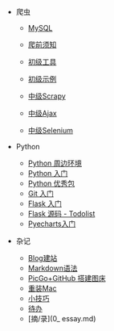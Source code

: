 * 爬虫
  
  * [MySQL](Sai_FootPrint/2_MySQL.md)
  
  * [爬前须知](Sai_FootPrint/2_WebCrawlerTutorial.md)
  
  * [初级工具](Sai_FootPrint/2_WebCrawlerBasicTool.md)
  
  * [初级示例](Sai_FootPrint/2_WebCrawlerBasicCase.md)
  
  * [中级Scrapy](Sai_FootPrint/2_WebCrawlerScrapy.md)
  
  * [中级Ajax](Sai_FootPrint/2_WebCrawlerAjax.md)
  
  * [中级Selenium](Sai_FootPrint/2_WebCrawlerSelenium.md)
  
    



* Python
  * [Python 周边环境](Sai_FootPrint/1_PythonEnvironment.md)
  * [Python 入门](Sai_FootPrint/1_PythonTutorial.md)
  * [Python 优秀包](Sai_FootPrint/1_PythonModule.md)
  * [Git 入门](Sai_FootPrint/1_GitStudy.md)
  * [Flask 入门](Sai_FootPrint/1_FlaskBasicTutorial.md)
  * [Flask 源码 - Todolist](Sai_FootPrint/1_Flask_Todolist.md)
  * [Pyecharts入门](Sai_FootPrint/1_Pyecharts.md)



* 杂记
  * [Blog建站](Sai_FootPrint/0_BuildBlog.md)
  * [Markdown语法](Sai_FootPrint/0_MarkdownUsage.md)
  * [PicGo+GitHub 搭建图床](Sai_FootPrint/0_PicGo_GitHub.md)
  * [重装Mac](Sai_FootPrint/0_ReinstallSystem.md)
  * [小技巧](Sai_FootPrint/0_Tips.md)
  * [待办](Sai_FootPrint/0_Todo.md)
  * [摘/录](0_ essay.md)

